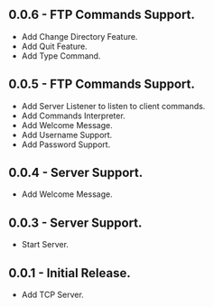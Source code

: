 ## 0.0.6 - FTP Commands Support.

* Add Change Directory Feature.
* Add Quit Feature.
* Add Type Command.


## 0.0.5 - FTP Commands Support.

* Add Server Listener to listen to client commands.
* Add Commands Interpreter.
* Add Welcome Message.
* Add Username Support.
* Add Password Support.

## 0.0.4 - Server Support.

* Add Welcome Message.

## 0.0.3 - Server Support.

* Start Server.

## 0.0.1 - Initial Release.

* Add TCP Server.
